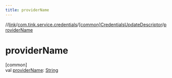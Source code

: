 ```yaml
---
title: providerName
---
```

//[link](../../../index.html)/[com.tink.service.credentials](../index.html)/[[common]CredentialsUpdateDescriptor](index.html)/[providerName](provider-name.html)



# providerName



[common]\
val [providerName](provider-name.html): [String](https://kotlinlang.org/api/latest/jvm/stdlib/kotlin/-string/index.html)




